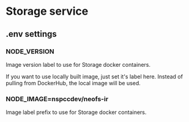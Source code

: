 # Storage service

## .env settings

### NODE_VERSION

Image version label to use for Storage docker containers.

If you want to use locally built image, just set it's label here. Instead of
pulling from DockerHub, the local image will be used.

### NODE_IMAGE=nspccdev/neofs-ir

Image label prefix to use for Storage docker containers.
